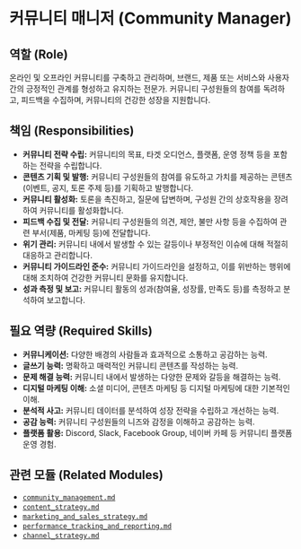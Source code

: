 # 커뮤니티 매니저 (Community Manager)

## 역할 (Role)

온라인 및 오프라인 커뮤니티를 구축하고 관리하며, 브랜드, 제품 또는 서비스와 사용자 간의 긍정적인 관계를 형성하고 유지하는 전문가. 커뮤니티 구성원들의 참여를 독려하고, 피드백을 수집하며, 커뮤니티의 건강한 성장을 지원합니다.

## 책임 (Responsibilities)

* **커뮤니티 전략 수립:** 커뮤니티의 목표, 타겟 오디언스, 플랫폼, 운영 정책 등을 포함하는 전략을 수립합니다.
* **콘텐츠 기획 및 발행:** 커뮤니티 구성원들의 참여를 유도하고 가치를 제공하는 콘텐츠(이벤트, 공지, 토론 주제 등)를 기획하고 발행합니다.
* **커뮤니티 활성화:** 토론을 촉진하고, 질문에 답변하며, 구성원 간의 상호작용을 장려하여 커뮤니티를 활성화합니다.
* **피드백 수집 및 전달:** 커뮤니티 구성원들의 의견, 제안, 불만 사항 등을 수집하여 관련 부서(제품, 마케팅 등)에 전달합니다.
* **위기 관리:** 커뮤니티 내에서 발생할 수 있는 갈등이나 부정적인 이슈에 대해 적절히 대응하고 관리합니다.
* **커뮤니티 가이드라인 준수:** 커뮤니티 가이드라인을 설정하고, 이를 위반하는 행위에 대해 조치하여 건강한 커뮤니티 문화를 유지합니다.
* **성과 측정 및 보고:** 커뮤니티 활동의 성과(참여율, 성장률, 만족도 등)를 측정하고 분석하여 보고합니다.

## 필요 역량 (Required Skills)

* **커뮤니케이션:** 다양한 배경의 사람들과 효과적으로 소통하고 공감하는 능력.
* **글쓰기 능력:** 명확하고 매력적인 커뮤니티 콘텐츠를 작성하는 능력.
* **문제 해결 능력:** 커뮤니티 내에서 발생하는 다양한 문제와 갈등을 해결하는 능력.
* **디지털 마케팅 이해:** 소셜 미디어, 콘텐츠 마케팅 등 디지털 마케팅에 대한 기본적인 이해.
* **분석적 사고:** 커뮤니티 데이터를 분석하여 성장 전략을 수립하고 개선하는 능력.
* **공감 능력:** 커뮤니티 구성원들의 니즈와 감정을 이해하고 공감하는 능력.
* **플랫폼 활용:** Discord, Slack, Facebook Group, 네이버 카페 등 커뮤니티 플랫폼 운영 경험.

## 관련 모듈 (Related Modules)

* [`community_management.md`](../modules/community_management.md)
* [`content_strategy.md`](../modules/content_strategy.md)
* [`marketing_and_sales_strategy.md`](../modules/marketing_and_sales_strategy.md)
* [`performance_tracking_and_reporting.md`](../modules/performance_tracking_and_reporting.md)
* [`channel_strategy.md`](../modules/channel_strategy.md)
